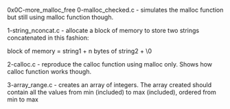 0x0C-more_malloc_free
0-malloc_checked.c - simulates the malloc function but still using malloc function though.

1-string_nconcat.c - allocate a block of memory to store two strings concatenated in this fashion:

block of memory = string1 + n bytes of string2 + \0

2-calloc.c - reproduce the calloc function using malloc only. Shows how calloc function works though.

3-array_range.c - creates an array of integers.
The array created should contain all the values from min (included) to max (included), ordered from min to max
